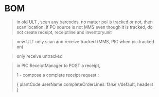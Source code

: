 # BOM


> in old ULT , scan any barcodes, no matter pol is tracked or not,
> then scan location. if PO source is not MMS even though it is tracked, do not create receipt, receiptline and inventoryunit

> new ULT only scan and receive tracked (MMS, PIC when pic.tracked on)

> only receive untracked

> in PIC ReceiptManager to POST a receipt, 
>  
> 1 - compose a complete receipt request :
> 
>  {
>    plantCode
>    userName
>    completeOrderLines: false //default,
>    headers  
>  }
> 

